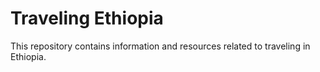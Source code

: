 # Traveling Ethiopia

This repository contains information and resources related to traveling in Ethiopia.